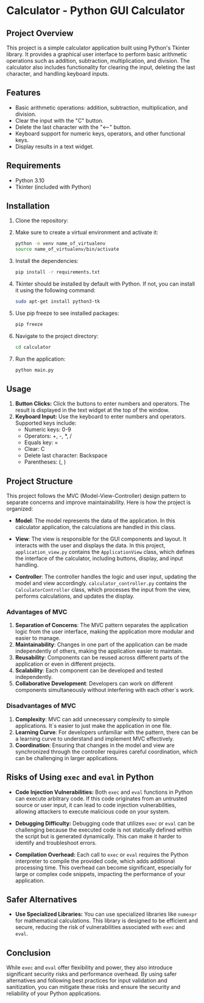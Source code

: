 # Calculator - Python GUI Calculator

## Project Overview

This project is a simple calculator application built using Python's Tkinter library. It provides a graphical user interface to perform basic arithmetic operations such as addition, subtraction, multiplication, and division. The calculator also includes functionality for clearing the input, deleting the last character, and handling keyboard inputs.

## Features

- Basic arithmetic operations: addition, subtraction, multiplication, and division.
- Clear the input with the "C" button.
- Delete the last character with the "<--" button.
- Keyboard support for numeric keys, operators, and other functional keys.
- Display results in a text widget.

## Requirements

- Python 3.10
- Tkinter (included with Python)

## Installation

1. Clone the repository:

2. Make sure to create a virtual environment and activate it:

    ```sh
    python -m venv name_of_virtualenv
    source name_of_virtualenv/bin/activate
    ```

3. Install the dependencies:

    ```sh
    pip install -r requirements.txt
    ```

4. Tkinter should be installed by default with Python. If not, you can install it using the following command:

    ```sh
    sudo apt-get install python3-tk
    ```

5. Use pip freeze to see installed packages:

    ```sh
    pip freeze
    ```

6. Navigate to the project directory:

    ```sh
    cd calculator
    ```

7. Run the application:

    ```sh
    python main.py
    ```

## Usage

1. **Button Clicks:** Click the buttons to enter numbers and operators. The result is displayed in the text widget at the top of the window.
2. **Keyboard Input:** Use the keyboard to enter numbers and operators. Supported keys include:
   - Numeric keys: 0-9
   - Operators: +, -, *, /
   - Equals key: =
   - Clear: C
   - Delete last character: Backspace
   - Parentheses: (, )

## Project Structure

This project follows the MVC (Model-View-Controller) design pattern to separate concerns and improve maintainability. Here is how the project is organized:

- **Model**: The model represents the data of the application. In this calculator application, the calculations are handled in this class.

- **View**: The view is responsible for the GUI components and layout. It interacts with the user and displays the data. In this project, `application_view.py` contains the `ApplicationView` class, which defines the interface of the calculator, including buttons, display, and input handling.

- **Controller**: The controller handles the logic and user input, updating the model and view accordingly. `calculator_controller.py` contains the `CalculatorController` class, which processes the input from the view, performs calculations, and updates the display.

### Advantages of MVC

1. **Separation of Concerns**: The MVC pattern separates the application logic from the user interface, making the application more modular and easier to manage.
2. **Maintainability**: Changes in one part of the application can be made independently of others, making the application easier to maintain.
3. **Reusability**: Components can be reused across different parts of the application or even in different projects.
4. **Scalability**: Each component can be developed and tested independently.
5. **Collaborative Development**: Developers can work on different components simultaneously without interfering with each other´s work.

### Disadvantages of MVC

1. **Complexity**: MVC can add unnecessary complexity to simple applications. It´s easier to just make the application in one file.
2. **Learning Curve**: For developers unfamiliar with the pattern, there can be a learning curve to understand and implement MVC effectively.
3. **Coordination**: Ensuring that changes in the model and view are synchronized through the controller requires careful coordination, which can be challenging in larger applications.

## Risks of Using `exec` and `eval` in Python

- **Code Injection Vulnerabilities:** Both `exec` and `eval` functions in Python can execute arbitrary code. If this code originates from an untrusted source or user input, it can lead to code injection vulnerabilities, allowing attackers to execute malicious code on your system.

- **Debugging Difficulty:** Debugging code that utilizes `exec` or `eval` can be challenging because the executed code is not statically defined within the script but is generated dynamically. This can make it harder to identify and troubleshoot errors.

- **Compilation Overhead:** Each call to `exec` or `eval` requires the Python interpreter to compile the provided code, which adds additional processing time. This overhead can become significant, especially for large or complex code snippets, impacting the performance of your application.

## Safer Alternatives

- **Use Specialized Libraries:** You can use specialized libraries like `numexpr` for mathematical calculations. This library is designed to be efficient and secure, reducing the risk of vulnerabilities associated with `exec` and `eval`.

## Conclusion

While `exec` and `eval` offer flexibility and power, they also introduce significant security risks and performance overhead. By using safer alternatives and following best practices for input validation and sanitization, you can mitigate these risks and ensure the security and reliability of your Python applications.
